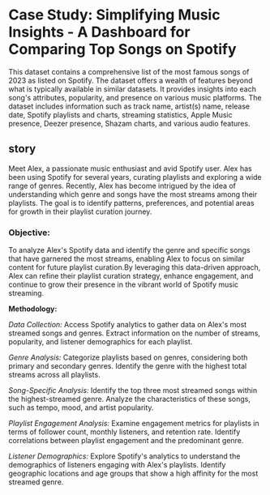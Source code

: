 # Case Study: Simplifying Music Insights - A Dashboard for Comparing Top Songs on Spotify
This dataset contains a comprehensive list of the most famous songs of 2023 as listed on Spotify. The dataset offers a wealth of features beyond what is typically available in similar datasets. It provides insights into each song's attributes, popularity, and presence on various music platforms. The dataset includes information such as track name, artist(s) name, release date, Spotify playlists and charts, streaming statistics, Apple Music presence, Deezer presence, Shazam charts, and various audio features.
## story
Meet Alex, a passionate music enthusiast and avid Spotify user. Alex has been using Spotify for several years, curating playlists and exploring a wide range of genres. Recently, Alex has become intrigued by the idea of understanding which genre and songs have the most streams among their playlists. The goal is to identify patterns, preferences, and potential areas for growth in their playlist curation journey.

### Objective:

To analyze Alex's Spotify data and identify the genre and specific songs that have garnered the most streams, enabling Alex to focus on similar content for future playlist curation.By leveraging this data-driven approach, Alex can refine their playlist curation strategy, enhance engagement, and continue to grow their presence in the vibrant world of Spotify music streaming.


**Methodology:**

_Data Collection:_ Access Spotify analytics to gather data on Alex's most streamed songs and genres.
Extract information on the number of streams, popularity, and listener demographics for each playlist.

_Genre Analysis:_ Categorize playlists based on genres, considering both primary and secondary genres.
Identify the genre with the highest total streams across all playlists.

_Song-Specific Analysis:_ Identify the top three most streamed songs within the highest-streamed genre.
Analyze the characteristics of these songs, such as tempo, mood, and artist popularity.

_Playlist Engagement Analysis:_ Examine engagement metrics for playlists in terms of follower count, monthly listeners, and retention rate.
Identify correlations between playlist engagement and the predominant genre.

_Listener Demographics:_ Explore Spotify's analytics to understand the demographics of listeners engaging with Alex's playlists.
Identify geographic locations and age groups that show a high affinity for the most streamed genre.


